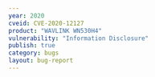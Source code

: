 ```yaml
---
year: 2020
cveid: CVE-2020-12127
product: "WAVLINK WN530H4"
vulnerability: "Information Disclosure"
publish: true
category: bugs
layout: bug-report
---
```

